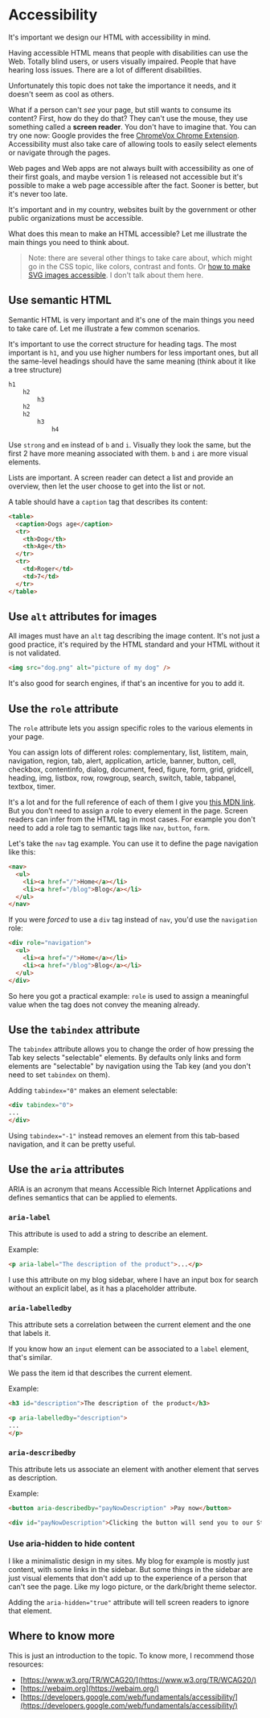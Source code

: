 # Accessibility

It's important we design our HTML with accessibility in mind.

Having accessible HTML means that people with disabilities can use the Web. Totally blind users, or users visually impaired. People that have hearing loss issues. There are a lot of different disabilities.

Unfortunately this topic does not take the importance it needs, and it doesn't seem as cool as others.

What if a person can't *see* your page, but still wants to consume its content? First, how do they do that? They can't use the mouse, they use something called a **screen reader**. You don't have to imagine that. You can try one now: Google provides the free [ChromeVox Chrome Extension](https://chrome.google.com/webstore/detail/chromevox/kgejglhpjiefppelpmljglcjbhoiplfn/). Accessibility must also take care of allowing tools to easily select elements or navigate through the pages.

Web pages and Web apps are not always built with accessibility as one of their first goals, and maybe version 1 is released not accessible but it's possible to make a web page accessible after the fact. Sooner is better, but it's never too late.

It's important and in my country, websites built by the government or other public organizations must be accessible.

What does this mean to make an HTML accessible? Let me illustrate the main things you need to think about.

> Note: there are several other things to take care about, which might go in the CSS topic, like colors, contrast and fonts. Or [how to make SVG images accessible](https://css-tricks.com/accessible-svgs/). I don't talk about them here.

## Use semantic HTML

Semantic HTML is very important and it's one of the main things you need to take care of. Let me illustrate a few common scenarios.

It's important to use the correct structure for heading tags. The most important is `h1`, and you use higher numbers for less important ones, but all the same-level headings should have the same meaning (think about it like a tree structure)

```js
h1
	h2
		h3
	h2
	h2
		h3
			h4
```

Use `strong` and `em` instead of `b` and `i`. Visually they look the same, but the first 2 have more meaning associated with them. `b` and `i` are more visual elements.

Lists are important. A screen reader can detect a list and provide an overview, then let the user choose to get into the list or not.

A table should have a `caption` tag that describes its content:

```html
<table>
  <caption>Dogs age</caption>
  <tr>
    <th>Dog</th>
    <th>Age</th>
  </tr>
  <tr>
    <td>Roger</td>
    <td>7</td>
  </tr>
</table>
```

## Use `alt` attributes for images

All images must have an `alt` tag describing the image content. It's not just a good practice, it's required by the HTML standard and your HTML without it is not validated.

```html
<img src="dog.png" alt="picture of my dog" />
```

It's also good for search engines, if that's an incentive for you to add it.

## Use the `role` attribute

The `role` attribute lets you assign specific roles to the various elements in your page.

You can assign lots of different roles: complementary, list, listitem, main, navigation, region, tab, alert, application, article, banner, button, cell, checkbox, contentinfo, dialog, document, feed, figure, form, grid, gridcell, heading, img, listbox, row, rowgroup, search, switch, table, tabpanel, textbox, timer.

It's a lot and for the full reference of each of them I give you [this MDN link](https://developer.mozilla.org/en-US/docs/Web/Accessibility/ARIA/Roles). But you don't need to assign a role to every element in the page. Screen readers can infer from the HTML tag in most cases.  For example you don't need to add a role tag to semantic tags like `nav`, `button`, `form`.

Let's take the `nav` tag example. You can use it to define the page navigation like this:

```html
<nav>
  <ul>
    <li><a href="/">Home</a></li>
    <li><a href="/blog">Blog</a></li>
  </ul>
</nav>
```

If you were *forced* to use a `div` tag instead of `nav`, you'd use the `navigation` role:

```html
<div role="navigation">
  <ul>
    <li><a href="/">Home</a></li>
    <li><a href="/blog">Blog</a></li>
  </ul>
</div>
```

So here you got a practical example: `role` is used to assign a meaningful value when the tag does not convey the meaning already.

## Use the `tabindex` attribute

The `tabindex` attribute allows you to change the order of how pressing the Tab key selects "selectable" elements. By defaults only links and form elements are "selectable" by navigation using the Tab key (and you don't need to set `tabindex` on them).

Adding `tabindex="0"` makes an element selectable:

```html
<div tabindex="0">
...
</div>
```

Using `tabindex="-1"` instead removes an element from this tab-based navigation, and it can be pretty useful.

## Use the `aria` attributes

ARIA is an acronym that means Accessible Rich Internet Applications and defines semantics that can be applied to elements.

### `aria-label`

This attribute is used to add a string to describe an element.

Example:

```html
<p aria-label="The description of the product">...</p>
```

I use this attribute on my blog sidebar, where I have an input box for search without an explicit label, as it has a placeholder attribute.

### `aria-labelledby`

This attribute sets a correlation between the current element and the one that labels it.

If you know how an `input` element can be associated to a `label` element, that's similar.

We pass the item id that describes the current element.

Example:

```html
<h3 id="description">The description of the product</h3>

<p aria-labelledby="description">
...
</p>
```

### `aria-describedby`

This attribute lets us associate an element with another element that serves as description.

Example:

```html
<button aria-describedby="payNowDescription" >Pay now</button>

<div id="payNowDescription">Clicking the button will send you to our Stripe form!</div>
```

### Use aria-hidden to hide content

I like a minimalistic design in my sites. My blog for example is mostly just content, with some links in the sidebar. But some things in the sidebar are just visual elements that don't add up to the experience of a person that can't see the page. Like my logo picture, or the dark/bright theme selector.

Adding the `aria-hidden="true"` attribute will tell screen readers to ignore that element.

## Where to know more

This is just an introduction to the topic. To know more, I recommend those resources:

- [https://www.w3.org/TR/WCAG20/](https://www.w3.org/TR/WCAG20/)
- [https://webaim.org](https://webaim.org/)
- [https://developers.google.com/web/fundamentals/accessibility/](https://developers.google.com/web/fundamentals/accessibility/)
